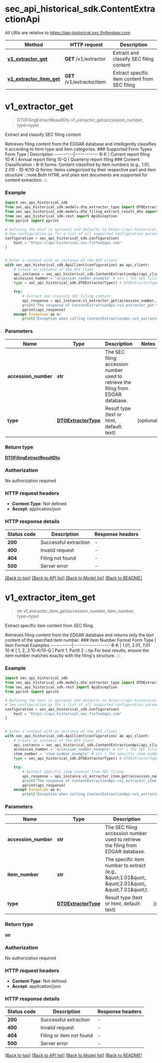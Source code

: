 # sec_api_historical_sdk.ContentExtractionApi

All URIs are relative to *https://api-historical.sec.finfeedapi.com*

Method | HTTP request | Description
------------- | ------------- | -------------
[**v1_extractor_get**](ContentExtractionApi.md#v1_extractor_get) | **GET** /v1/extractor | Extract and classify SEC filing content 
[**v1_extractor_item_get**](ContentExtractionApi.md#v1_extractor_item_get) | **GET** /v1/extractor/item | Extract specific item content from SEC filing


# **v1_extractor_get**
> DTOFilingExtractResultDto v1_extractor_get(accession_number, type=type)

Extract and classify SEC filing content 

Retrieves filing content from the EDGAR database and intelligently classifies it according to form type and item categories.    ### Supported Form Types    Form Type | Description  ----------|------------  8-K      | Current report filing  10-K     | Annual report filing  10-Q     | Quarterly report filing    ### Content Classification  - 8-K forms: Content classified by item numbers (e.g., 1.01, 2.01)  - 10-K/10-Q forms: Items categorized by their respective part and item structure    :::note  Both HTML and plain text documents are supported for content extraction.  :::

### Example


```python
import sec_api_historical_sdk
from sec_api_historical_sdk.models.dto_extractor_type import DTOExtractorType
from sec_api_historical_sdk.models.dto_filing_extract_result_dto import DTOFilingExtractResultDto
from sec_api_historical_sdk.rest import ApiException
from pprint import pprint

# Defining the host is optional and defaults to https://api-historical.sec.finfeedapi.com
# See configuration.py for a list of all supported configuration parameters.
configuration = sec_api_historical_sdk.Configuration(
    host = "https://api-historical.sec.finfeedapi.com"
)


# Enter a context with an instance of the API client
with sec_api_historical_sdk.ApiClient(configuration) as api_client:
    # Create an instance of the API class
    api_instance = sec_api_historical_sdk.ContentExtractionApi(api_client)
    accession_number = 'accession_number_example' # str | The SEC filing accession number used to retrieve the filing from EDGAR database.
    type = sec_api_historical_sdk.DTOExtractorType() # DTOExtractorType | Result type (text or html, default: text) (optional)

    try:
        # Extract and classify SEC filing content 
        api_response = api_instance.v1_extractor_get(accession_number, type=type)
        print("The response of ContentExtractionApi->v1_extractor_get:\n")
        pprint(api_response)
    except Exception as e:
        print("Exception when calling ContentExtractionApi->v1_extractor_get: %s\n" % e)
```



### Parameters


Name | Type | Description  | Notes
------------- | ------------- | ------------- | -------------
 **accession_number** | **str**| The SEC filing accession number used to retrieve the filing from EDGAR database. | 
 **type** | [**DTOExtractorType**](.md)| Result type (text or html, default: text) | [optional] 

### Return type

[**DTOFilingExtractResultDto**](DTOFilingExtractResultDto.md)

### Authorization

No authorization required

### HTTP request headers

 - **Content-Type**: Not defined
 - **Accept**: application/json

### HTTP response details

| Status code | Description | Response headers |
|-------------|-------------|------------------|
**200** | Successful extraction |  -  |
**400** | Invalid request |  -  |
**404** | Filing not found |  -  |
**500** | Server error |  -  |

[[Back to top]](#) [[Back to API list]](../README.md#documentation-for-api-endpoints) [[Back to Model list]](../README.md#documentation-for-models) [[Back to README]](../README.md)

# **v1_extractor_item_get**
> str v1_extractor_item_get(accession_number, item_number, type=type)

Extract specific item content from SEC filing

Retrieves filing content from the EDGAR database and returns only the text content of the specified item number.    ### Item Number Format    Form Type | Item Format Examples  -----------|-------------------  8-K       | 1.01, 2.01, 7.01  10-K      | 1, 2, 3  10-K/10-Q | PartI 1, PartII 2    :::tip  For best results, ensure the item number matches exactly with the filing's structure.  :::

### Example


```python
import sec_api_historical_sdk
from sec_api_historical_sdk.models.dto_extractor_type import DTOExtractorType
from sec_api_historical_sdk.rest import ApiException
from pprint import pprint

# Defining the host is optional and defaults to https://api-historical.sec.finfeedapi.com
# See configuration.py for a list of all supported configuration parameters.
configuration = sec_api_historical_sdk.Configuration(
    host = "https://api-historical.sec.finfeedapi.com"
)


# Enter a context with an instance of the API client
with sec_api_historical_sdk.ApiClient(configuration) as api_client:
    # Create an instance of the API class
    api_instance = sec_api_historical_sdk.ContentExtractionApi(api_client)
    accession_number = 'accession_number_example' # str | The SEC filing accession number used to retrieve the filing from EDGAR database.
    item_number = 'item_number_example' # str | The specific item number to extract (e.g., \"1.01\", \"2.01\", \"7.01\").
    type = sec_api_historical_sdk.DTOExtractorType() # DTOExtractorType | Result type (text or html, default: text) (optional)

    try:
        # Extract specific item content from SEC filing
        api_response = api_instance.v1_extractor_item_get(accession_number, item_number, type=type)
        print("The response of ContentExtractionApi->v1_extractor_item_get:\n")
        pprint(api_response)
    except Exception as e:
        print("Exception when calling ContentExtractionApi->v1_extractor_item_get: %s\n" % e)
```



### Parameters


Name | Type | Description  | Notes
------------- | ------------- | ------------- | -------------
 **accession_number** | **str**| The SEC filing accession number used to retrieve the filing from EDGAR database. | 
 **item_number** | **str**| The specific item number to extract (e.g., \&quot;1.01\&quot;, \&quot;2.01\&quot;, \&quot;7.01\&quot;). | 
 **type** | [**DTOExtractorType**](.md)| Result type (text or html, default: text) | [optional] 

### Return type

**str**

### Authorization

No authorization required

### HTTP request headers

 - **Content-Type**: Not defined
 - **Accept**: application/json

### HTTP response details

| Status code | Description | Response headers |
|-------------|-------------|------------------|
**200** | Successful extraction |  -  |
**400** | Invalid request |  -  |
**404** | Filing or item not found |  -  |
**500** | Server error |  -  |

[[Back to top]](#) [[Back to API list]](../README.md#documentation-for-api-endpoints) [[Back to Model list]](../README.md#documentation-for-models) [[Back to README]](../README.md)

